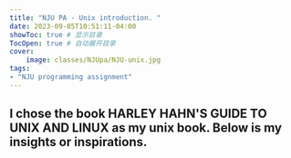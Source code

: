 ```yaml
---
title: "NJU PA - Unix introduction. "
date: 2023-09-05T10:51:11-04:00
showToc: true # 显示目录
TocOpen: true # 自动展开目录
cover:
    image: classes/NJUpa/NJU-unix.jpg
tags: 
- "NJU programming assignment"
---
```


I chose the book HARLEY HAHN'S GUIDE TO UNIX AND LINUX as my unix book. Below is my insights or inspirations. 
-----